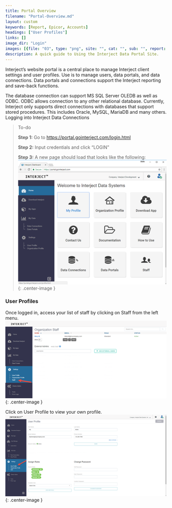 ```yaml
---
title: Portal Overview
filename: "Portal-Overview.md"
layout: custom
keywords: [Report, Epicor, Accounts]
headings: ["User Profiles"]
links: []
image_dir: "Login"
images: [{file: "03", type: "png", site: "", cat: "", sub: "", report: "", ribbon: "", config: ""}, {file: "01", type: "png", site: "", cat: "", sub: "", report: "", ribbon: "", config: ""}, {file: "03", type: "png", site: "", cat: "", sub: "", report: "", ribbon: "", config: ""}]
description: A quick guide to Using the Interject Data Portal Site.
---
```


Interject’s website portal is a central place to manage Interject client settings and user profiles. Use is to manage users, data portals, and data connections. Data portals and connections support the Interject reporting and save-back functions.

The database connection can support MS SQL Server OLEDB as well as ODBC. ODBC allows connection to any other relational database. Currently, Interject only supports direct connections with databases that support stored procedures. This includes Oracle, MySQL, MariaDB and many others.
Logging into Interject Data Connections

> To-do
>
> **Step 1:** Go to https://portal.gointerject.com/login.html
>
> **Step 2:** Input credentials and click “LOGIN”
>
> **Step 3:** A new page should load that looks like the following:
> ![Interject Portal Site](/images/Login/03.png){: .center-image }

### User Profiles
Once logged in, access your list of staff by clicking on Staff from the left menu.
![Portal site User List](/images/UserProfile/01.png){: .center-image }

Click on User Profile to view your own profile.
![User profile button](/images/UserProfile/03.png){: .center-image }
